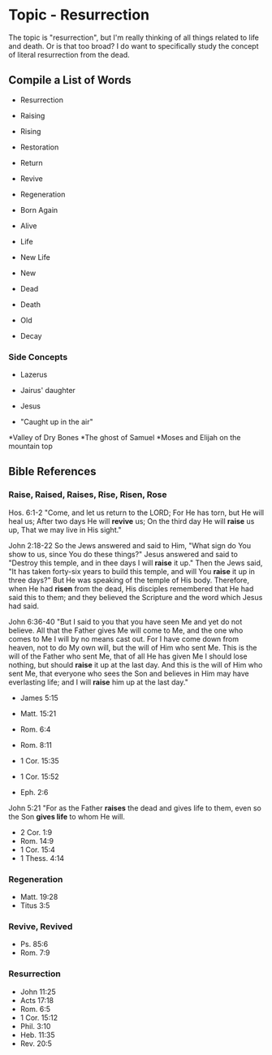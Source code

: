 # Topic - Resurrection

The topic is "resurrection", but I'm really thinking of all things related to life and death.
Or is that too broad?
I do want to specifically study the concept of literal resurrection from the dead.

## Compile a List of Words

* Resurrection
* Raising
* Rising
* Restoration
* Return
* Revive
* Regeneration

* Born Again

* Alive
* Life
* New Life
* New

* Dead
* Death
* Old
* Decay

### Side Concepts

* Lazerus
* Jairus' daughter
* Jesus

* "Caught up in the air"

*Valley of Dry Bones
*The ghost of Samuel
*Moses and Elijah on the mountain top

## Bible References

### Raise, Raised, Raises, Rise, Risen, Rose

Hos. 6:1-2
"Come, and let us return to the LORD;
For He has torn, but He will heal us;
After two days He will **revive** us;
On the third day He will **raise** us up,
That we may live in His sight."

John 2:18-22
So the Jews answered and said to Him, "What sign do You show to us, since You do these things?"
Jesus answered and said to "Destroy this temple, and in thee days I will **raise** it up."
Then the Jews said, "It has taken forty-six years to build this temple, and will You **raise** it up in three days?"
But He was speaking of the temple of His body.
Therefore, when He had **risen** from the dead, His disciples remembered that He had said this to them; and they believed the Scripture and the word which Jesus had said.

John 6:36-40
"But I said to you that you have seen Me and yet do not believe.
All that the Father gives Me will come to Me, and the one who comes to Me I will by no means cast out.
For I have come down from heaven, not to do My own will, but the will of Him who sent Me.
This is the will of the Father who sent Me, that of all He has given Me I should lose nothing, but should **raise** it up at the last day.
And this is the will of Him who sent Me, that everyone who sees the Son and believes in Him may have everlasting life; and I will **raise** him up at the last day."

* James 5:15

* Matt. 15:21
* Rom. 6:4
* Rom. 8:11
* 1 Cor. 15:35
* 1 Cor. 15:52
* Eph. 2:6

John 5:21
"For as the Father **raises** the dead and gives life to them, even so the Son **gives life** to whom He will.

* 2 Cor. 1:9
* Rom. 14:9
* 1 Cor. 15:4
* 1 Thess. 4:14

### Regeneration

* Matt. 19:28
* Titus 3:5

### Revive, Revived

* Ps. 85:6
* Rom. 7:9

### Resurrection

* John 11:25
* Acts 17:18
* Rom. 6:5
* 1 Cor. 15:12
* Phil. 3:10
* Heb. 11:35
* Rev. 20:5
